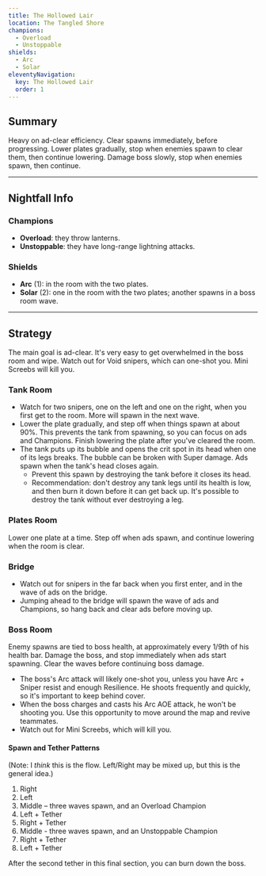 ```yaml
---
title: The Hollowed Lair
location: The Tangled Shore
champions:
  - Overload
  - Unstoppable
shields:
  - Arc
  - Solar
eleventyNavigation:
  key: The Hollowed Lair
  order: 1
---
```


## Summary

Heavy on ad-clear efficiency. Clear spawns immediately, before progressing. Lower plates gradually, stop when enemies spawn to clear them, then continue lowering. Damage boss slowly, stop when enemies spawn, then continue.


---


## Nightfall Info

### Champions

- **Overload**: they throw lanterns.
- **Unstoppable**: they have long-range lightning attacks.


### Shields

- **Arc** (1): in the room with the two plates.
- **Solar** (2): one in the room with the two plates; another spawns in a boss room wave.


---


## Strategy

The main goal is ad-clear. It's very easy to get overwhelmed in the boss room and wipe. Watch out for Void snipers, which can one-shot you. Mini Screebs will kill you.


### Tank Room

- Watch for two snipers, one on the left and one on the right, when you first get to the room. More will spawn in the next wave.
- Lower the plate gradually, and step off when things spawn at about 90%. This prevents the tank from spawning, so you can focus on ads and Champions. Finish lowering the plate after you've cleared the room.
- The tank puts up its bubble and opens the crit spot in its head when one of its legs breaks. The bubble can be broken with Super damage. Ads spawn when the tank's head closes again.
  - Prevent this spawn by destroying the tank before it closes its head.
  - Recommendation: don't destroy any tank legs until its health is low, and then burn it down before it can get back up. It's possible to destroy the tank without ever destroying a leg.


### Plates Room

Lower one plate at a time. Step off when ads spawn, and continue lowering when the room is clear.


### Bridge

- Watch out for snipers in the far back when you first enter, and in the wave of ads on the bridge.
- Jumping ahead to the bridge will spawn the wave of ads and Champions, so hang back and clear ads before moving up.


### Boss Room

Enemy spawns are tied to boss health, at approximately every 1/9th of his health bar. Damage the boss, and stop immediately when ads start spawning. Clear the waves before continuing boss damage.

- The boss's Arc attack will likely one-shot you, unless you have Arc + Sniper resist and enough Resilience. He shoots frequently and quickly, so it's important to keep behind cover.
- When the boss charges and casts his Arc AOE attack, he won't be shooting you. Use this opportunity to move around the map and revive teammates.
- Watch out for Mini Screebs, which will kill you.


#### Spawn and Tether Patterns

(Note: I _think_ this is the flow. Left/Right may be mixed up, but this is the general idea.)

1. Right
2. Left
3. Middle – three waves spawn, and an Overload Champion
4. Left + Tether
5. Right + Tether
6. Middle - three waves spawn, and an Unstoppable Champion
7. Right + Tether
8. Left + Tether


After the second tether in this final section, you can burn down the boss.

<!-- 

## Loadout

The boss room requires lots of moving around, so I don't recommend Well of Radiance. -->